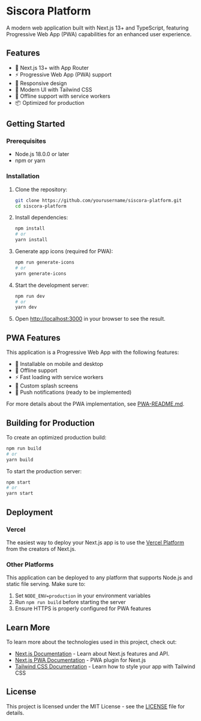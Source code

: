 # Siscora Platform

A modern web application built with Next.js 13+ and TypeScript, featuring Progressive Web App (PWA) capabilities for an enhanced user experience.

## Features

- 🚀 Next.js 13+ with App Router
- ⚡ Progressive Web App (PWA) support
- 📱 Responsive design
- 🎨 Modern UI with Tailwind CSS
- 🔄 Offline support with service workers
- 📦 Optimized for production

## Getting Started

### Prerequisites

- Node.js 18.0.0 or later
- npm or yarn

### Installation

1. Clone the repository:
   ```bash
   git clone https://github.com/yourusername/siscora-platform.git
   cd siscora-platform
   ```

2. Install dependencies:
   ```bash
   npm install
   # or
   yarn install
   ```

3. Generate app icons (required for PWA):
   ```bash
   npm run generate-icons
   # or
   yarn generate-icons
   ```

4. Start the development server:
   ```bash
   npm run dev
   # or
   yarn dev
   ```

5. Open [http://localhost:3000](http://localhost:3000) in your browser to see the result.

## PWA Features

This application is a Progressive Web App with the following features:

- 📱 Installable on mobile and desktop
- 🔄 Offline support
- ⚡ Fast loading with service workers
- 🎨 Custom splash screens
- 🔔 Push notifications (ready to be implemented)

For more details about the PWA implementation, see [PWA-README.md](./PWA-README.md).

## Building for Production

To create an optimized production build:

```bash
npm run build
# or
yarn build
```

To start the production server:

```bash
npm start
# or
yarn start
```

## Deployment

### Vercel

The easiest way to deploy your Next.js app is to use the [Vercel Platform](https://vercel.com/new?utm_medium=default-template&filter=next.js&utm_source=create-next-app&utm_campaign=create-next-app-readme) from the creators of Next.js.

### Other Platforms

This application can be deployed to any platform that supports Node.js and static file serving. Make sure to:

1. Set `NODE_ENV=production` in your environment variables
2. Run `npm run build` before starting the server
3. Ensure HTTPS is properly configured for PWA features

## Learn More

To learn more about the technologies used in this project, check out:

- [Next.js Documentation](https://nextjs.org/docs) - Learn about Next.js features and API.
- [Next.js PWA Documentation](https://github.com/shadowwalker/next-pwa) - PWA plugin for Next.js
- [Tailwind CSS Documentation](https://tailwindcss.com/docs) - Learn how to style your app with Tailwind CSS

## License

This project is licensed under the MIT License - see the [LICENSE](LICENSE) file for details.
